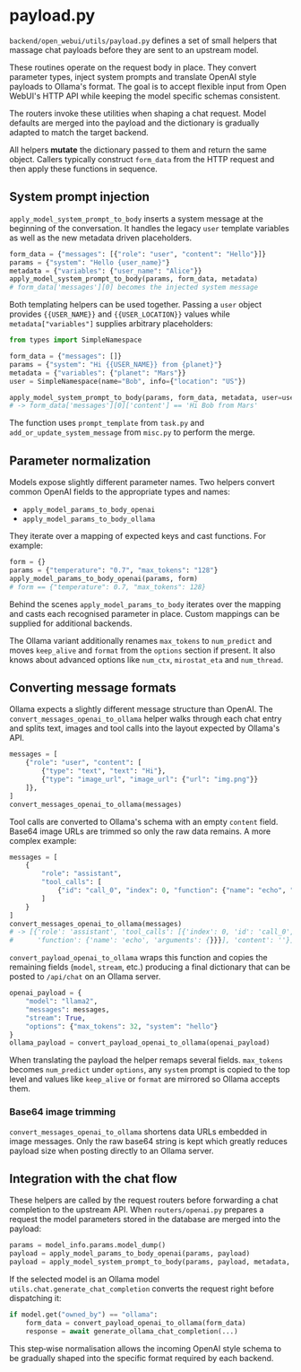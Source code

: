 # payload.py

`backend/open_webui/utils/payload.py` defines a set of small helpers that massage
chat payloads before they are sent to an upstream model.

These routines operate on the request body in place. They convert parameter
types, inject system prompts and translate OpenAI style payloads to
Ollama's format.  The goal is to accept flexible input from Open WebUI's HTTP
API while keeping the model specific schemas consistent.

The routers invoke these utilities when shaping a chat request. Model defaults
are merged into the payload and the dictionary is gradually adapted to match the
target backend.

All helpers **mutate** the dictionary passed to them and return the same
object.  Callers typically construct `form_data` from the HTTP request and then
apply these functions in sequence.

## System prompt injection

`apply_model_system_prompt_to_body` inserts a system message at the beginning of
the conversation. It handles the legacy `user` template variables as well as the
new metadata driven placeholders.

```python
form_data = {"messages": [{"role": "user", "content": "Hello"}]}
params = {"system": "Hello {user_name}"}
metadata = {"variables": {"user_name": "Alice"}}
apply_model_system_prompt_to_body(params, form_data, metadata)
# form_data['messages'][0] becomes the injected system message
```

Both templating helpers can be used together. Passing a `user` object provides
`{{USER_NAME}}` and `{{USER_LOCATION}}` values while `metadata["variables"]`
supplies arbitrary placeholders:

```python
from types import SimpleNamespace

form_data = {"messages": []}
params = {"system": "Hi {{USER_NAME}} from {planet}"}
metadata = {"variables": {"planet": "Mars"}}
user = SimpleNamespace(name="Bob", info={"location": "US"})

apply_model_system_prompt_to_body(params, form_data, metadata, user=user)
# -> form_data['messages'][0]['content'] == 'Hi Bob from Mars'
```

The function uses `prompt_template` from `task.py` and
`add_or_update_system_message` from `misc.py` to perform the merge.

## Parameter normalization

Models expose slightly different parameter names.  Two helpers convert common
OpenAI fields to the appropriate types and names:

- `apply_model_params_to_body_openai`
- `apply_model_params_to_body_ollama`

They iterate over a mapping of expected keys and cast functions.  For example:

```python
form = {}
params = {"temperature": "0.7", "max_tokens": "128"}
apply_model_params_to_body_openai(params, form)
# form == {"temperature": 0.7, "max_tokens": 128}
```
Behind the scenes `apply_model_params_to_body` iterates over the mapping and
casts each recognised parameter in place.  Custom mappings can be supplied for
additional backends.

The Ollama variant additionally renames `max_tokens` to `num_predict` and moves
`keep_alive` and `format` from the `options` section if present.  It also knows
about advanced options like `num_ctx`, `mirostat_eta` and `num_thread`.

## Converting message formats

Ollama expects a slightly different message structure than OpenAI.  The
`convert_messages_openai_to_ollama` helper walks through each chat entry and
splits text, images and tool calls into the layout expected by Ollama's API.

```python
messages = [
    {"role": "user", "content": [
        {"type": "text", "text": "Hi"},
        {"type": "image_url", "image_url": {"url": "img.png"}}
    ]},
]
convert_messages_openai_to_ollama(messages)
```

Tool calls are converted to Ollama's schema with an empty `content` field.  Base64
image URLs are trimmed so only the raw data remains.  A more complex example:

```python
messages = [
    {
        "role": "assistant",
        "tool_calls": [
            {"id": "call_0", "index": 0, "function": {"name": "echo", "arguments": "{}"}}
        ]
    }
]
convert_messages_openai_to_ollama(messages)
# -> [{'role': 'assistant', 'tool_calls': [{'index': 0, 'id': 'call_0',
#      'function': {'name': 'echo', 'arguments': {}}}], 'content': ''}]
```

`convert_payload_openai_to_ollama` wraps this function and copies the remaining
fields (`model`, `stream`, etc.) producing a final dictionary that can be posted
to `/api/chat` on an Ollama server.

```python
openai_payload = {
    "model": "llama2",
    "messages": messages,
    "stream": True,
    "options": {"max_tokens": 32, "system": "hello"}
}
ollama_payload = convert_payload_openai_to_ollama(openai_payload)
```

When translating the payload the helper remaps several fields. `max_tokens`
becomes `num_predict` under `options`, any `system` prompt is copied to the
top level and values like `keep_alive` or `format` are mirrored so Ollama
accepts them.

### Base64 image trimming

`convert_messages_openai_to_ollama` shortens data URLs embedded in image
messages. Only the raw base64 string is kept which greatly reduces payload size
when posting directly to an Ollama server.

## Integration with the chat flow

These helpers are called by the request routers before forwarding a chat
completion to the upstream API. When `routers/openai.py` prepares a request the
model parameters stored in the database are merged into the payload:

```python
params = model_info.params.model_dump()
payload = apply_model_params_to_body_openai(params, payload)
payload = apply_model_system_prompt_to_body(params, payload, metadata, user)
```

If the selected model is an Ollama model `utils.chat.generate_chat_completion`
converts the request right before dispatching it:

```python
if model.get("owned_by") == "ollama":
    form_data = convert_payload_openai_to_ollama(form_data)
    response = await generate_ollama_chat_completion(...)
```

This step‑wise normalisation allows the incoming OpenAI style schema to be
gradually shaped into the specific format required by each backend.

